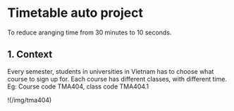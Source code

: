 # Timetable auto project

To reduce aranging time from 30 minutes to 10 seconds.

## 1. Context
Every semester, students in universities in Vietnam has to choose what course to sign up for. Each course has different classes, with different time. Eg: Course code TMA404, class code TMA404.1

!(/img/tma404)